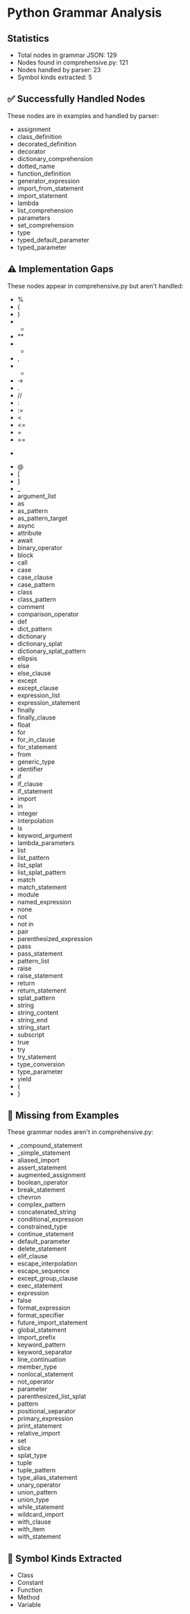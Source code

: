 # Python Grammar Analysis

## Statistics
- Total nodes in grammar JSON: 129
- Nodes found in comprehensive.py: 121
- Nodes handled by parser: 23
- Symbol kinds extracted: 5

## ✅ Successfully Handled Nodes
These nodes are in examples and handled by parser:
- assignment
- class_definition
- decorated_definition
- decorator
- dictionary_comprehension
- dotted_name
- function_definition
- generator_expression
- import_from_statement
- import_statement
- lambda
- list_comprehension
- parameters
- set_comprehension
- type
- typed_default_parameter
- typed_parameter

## ⚠️ Implementation Gaps
These nodes appear in comprehensive.py but aren't handled:
- %
- (
- )
- *
- **
- +
- ,
- -
- ->
- .
- //
- :
- :=
- <
- <=
- =
- ==
- >
- @
- [
- ]
- _
- argument_list
- as
- as_pattern
- as_pattern_target
- async
- attribute
- await
- binary_operator
- block
- call
- case
- case_clause
- case_pattern
- class
- class_pattern
- comment
- comparison_operator
- def
- dict_pattern
- dictionary
- dictionary_splat
- dictionary_splat_pattern
- ellipsis
- else
- else_clause
- except
- except_clause
- expression_list
- expression_statement
- finally
- finally_clause
- float
- for
- for_in_clause
- for_statement
- from
- generic_type
- identifier
- if
- if_clause
- if_statement
- import
- in
- integer
- interpolation
- is
- keyword_argument
- lambda_parameters
- list
- list_pattern
- list_splat
- list_splat_pattern
- match
- match_statement
- module
- named_expression
- none
- not
- not in
- pair
- parenthesized_expression
- pass
- pass_statement
- pattern_list
- raise
- raise_statement
- return
- return_statement
- splat_pattern
- string
- string_content
- string_end
- string_start
- subscript
- true
- try
- try_statement
- type_conversion
- type_parameter
- yield
- {
- }

## 📝 Missing from Examples
These grammar nodes aren't in comprehensive.py:
- _compound_statement
- _simple_statement
- aliased_import
- assert_statement
- augmented_assignment
- boolean_operator
- break_statement
- chevron
- complex_pattern
- concatenated_string
- conditional_expression
- constrained_type
- continue_statement
- default_parameter
- delete_statement
- elif_clause
- escape_interpolation
- escape_sequence
- except_group_clause
- exec_statement
- expression
- false
- format_expression
- format_specifier
- future_import_statement
- global_statement
- import_prefix
- keyword_pattern
- keyword_separator
- line_continuation
- member_type
- nonlocal_statement
- not_operator
- parameter
- parenthesized_list_splat
- pattern
- positional_separator
- primary_expression
- print_statement
- relative_import
- set
- slice
- splat_type
- tuple
- tuple_pattern
- type_alias_statement
- unary_operator
- union_pattern
- union_type
- while_statement
- wildcard_import
- with_clause
- with_item
- with_statement

## 🎯 Symbol Kinds Extracted
- Class
- Constant
- Function
- Method
- Variable

